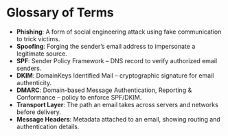 # Glossary of Terms

- **Phishing**: A form of social engineering attack using fake communication to trick victims.
- **Spoofing**: Forging the sender’s email address to impersonate a legitimate source.
- **SPF**: Sender Policy Framework – DNS record to verify authorized email senders.
- **DKIM**: DomainKeys Identified Mail – cryptographic signature for email authenticity.
- **DMARC**: Domain-based Message Authentication, Reporting & Conformance – policy to enforce SPF/DKIM.
- **Transport Layer**: The path an email takes across servers and networks before delivery.
- **Message Headers**: Metadata attached to an email, showing routing and authentication details.

